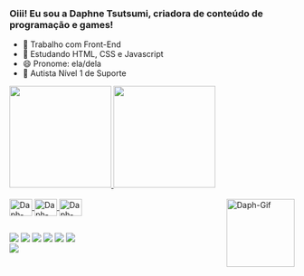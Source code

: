 ### Oiii! Eu sou a Daphne Tsutsumi, criadora de conteúdo de programação e games!

- 🔭 Trabalho com Front-End
- 🌱 Estudando HTML, CSS e Javascript
- 😄 Pronome: ela/dela
- 🧩 Autista Nível 1 de Suporte

<div>
  <a href="https://github.com/daphnetsutsumi">
  <img height="180em" src="https://github-readme-stats.vercel.app/api?username=daphnetsutsumi&show_icons=true&theme=omni&include_all_commits=true&count_private=true"/>
  <img height="180em" src="https://github-readme-stats.vercel.app/api/top-langs/?username=daphnetsutsumi&layout=compact&langs_count=16&theme=omni"/> 
</div>

<div style="display: inline_block"><br>
  <img align="center" alt="Daph-HTML" height="30" width="40" src='https://icongr.am/devicon/html5-original.svg?size=50&color=currentColor'>
  <img align="center" alt="Daph-CSS" height="30" width="40" src='https://icongr.am/devicon/css3-original.svg?size=50&color=currentColor'>
  <img align="center" alt="Daph-Js" height="30" width="40" src='https://icongr.am/devicon/javascript-original.svg?size=50&color=currentColor'>
  <img align="right" alt="Daph-Gif" height="120" width="120" src="https://i.imgur.com/kY8dacJ.gif">
</div>

##

<div>
  <a href="https://www.youtube.com/@autiplays" target="_blank"><img src="https://img.shields.io/badge/YouTube-FF0000?style=for-the-badge&logo=youtube&logoColor=white" target="_blank"></a>
  <a href="https://www.twitch.tv/autiplays" target="_blank"><img src="https://img.shields.io/badge/Twitch-9146FF?style=for-the-badge&logo=twitch&logoColor=white" target="_blank"></a>
  <a href="https://instagram.com/daphnetsutsumi" target="_blank"><img src="https://img.shields.io/badge/-Instagram-%23E4405F?style=for-the-badge&logo=instagram&logoColor=white" target="_blank"></a>
  <a href="https://discord.gg/pHWVjCg8uf" target="_blank"><img src="https://img.shields.io/badge/Discord-7289DA?style=for-the-badge&logo=discord&logoColor=white" target="_blank"></a>
  <a href="mailto:contatodaphnetsutsumi@gmail.com"><img src="https://img.shields.io/badge/-Gmail-%23333?style=for-the-badge&logo=gmail&logoColor=white" target="_blank"></a>
  <a href="www.linkedin.com/in/daphnetsutsumi" target="_blank"><img src="https://img.shields.io/badge/-LinkedIn-%230077B5?style=for-the-badge&logo=linkedin&logoColor=white" target="_blank"></a>
</div>

<img src="https://github.com/daphnetsutsumi/daphnetsutsumi/blob/output/github-contribution-grid-snake.svg"/>
